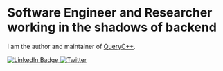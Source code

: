 # Software Engineer and Researcher working in the shadows of backend 

I am the author and maintainer of [QueryC++](https://gitlab.com/looopTools/querycpp/).

<div id="badges">
    <a href="https://www.linkedin.com/in/lars-nielsen-47540b3b/">
        <img src="https://img.shields.io/badge/LinkedIn-blue?style=for-the-badge&logo=linkedin&logoColor=white" alt="LinkedIn Badge"/>
    </a>
    <a href="https://twitter.com/looopTools">
        <img src="https://img.shields.io//twitter/url?url=https%3A%2F%2Fshields.io" alt="Twitter"/>
    </a>
</div>

<!--
**looopTools/looopTools** is a ✨ _special_ ✨ repository because its `README.md` (this file) appears on your GitHub profile.

Here are some ideas to get you started:

- 🔭 I’m currently working on ...
- 🌱 I’m currently learning ...
- 👯 I’m looking to collaborate on ...
- 🤔 I’m looking for help with ...
- 💬 Ask me about ...
- 📫 How to reach me: ...
- 😄 Pronouns: ...
- ⚡ Fun fact: ...
-->
 
 
